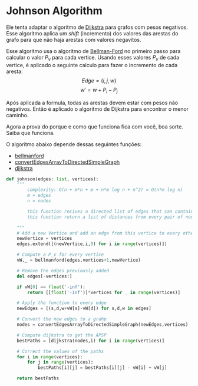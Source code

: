 # Johnson Algorithm

Ele tenta adaptar o algoritmo de [Dijkstra](./dijkstra.md) para grafos com pesos negativos. Esse algoritmo aplica um _shift_ (incremento) dos valores das arestas do grafo para que não haja arestas com valores negavitos.

Esse algoritmo usa o algoritmo de [Bellman-Ford](./Bellman-Ford.md) no primeiro passo para calcular o valor $P_v$ para cada vertice. Usando esses valores $P_v$ de cada vertice, é aplicado o seguinte calculo para fazer o incremento de cada aresta:
$$
    Edge=(i,j,w)
$$
$$
    w' = w + P_i - P_j
$$

Após aplicada a formula, todas as arestas devem estar com pesos não negativos. Então é aplicado o algoritmo de Dijkstra para encontrar o menor caminho.

Agora a prova do porque e como que funciona fica com você, boa sorte. Saiba que funciona.


O algoritmo abaixo depende dessas seguintes funções:
 - [bellmanford](./Bellman-Ford.md)
 - [convertEdgesArrayToDirectedSimpleGraph](./GrafosCrazynds/conversao_estruturas.md)
 - [dijkstra](./dijkstra.md)

```python
def johnson(edges: list, vertices):
    """
        complexity: O(n + m*n + m + n*m log n + n^2) = O(n*m log n)
        m = edges
        n = nodes

        this function recives a directed list of edges that can contain negative weights
        this function return a list of distances from every pair of nodes

    """
    # Add a new Vertice and add an edge from this vertice to every other vertice with weight zero
    newVertice = vertices
    edges.extend([(newVertice,i,0) for i in range(vertices)])

    # Compute a P_v for every vertice
    vW,_ = bellmanford(edges,vertices+1,newVertice)

    # Remove the edges previously added
    del edges[-vertices:]

    if vW[0] == float('-inf'):
        return [[float('-inf')]*vertices for _ in range(vertices)]

    # Apply the function to every edge
    newEdges = [(s,d,w+vW[s]-vW[d]) for s,d,w in edges]

    # Convert the new edges to a grahp
    nodes = convertEdgesArrayToDirectedSimpleGraph(newEdges,vertices)

    # Compute dijkstra to get the APSP
    bestPaths = [dijkstra(nodes,i) for i in range(vertices)]

    # Correct the values of the paths
    for i in range(vertices):
        for j in range(vertices):
            bestPaths[i][j] = bestPaths[i][j] - vW[i] + vW[j]

    return bestPaths
```
